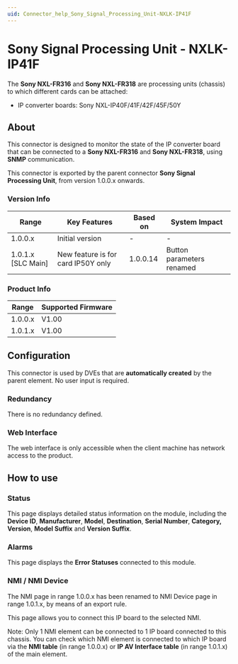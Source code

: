 ```yaml
---
uid: Connector_help_Sony_Signal_Processing_Unit-NXLK-IP41F
---
```


# Sony Signal Processing Unit - NXLK-IP41F

The **Sony NXL-FR316** and **Sony NXL-FR318** are processing units (chassis) to which different cards can be attached:

- IP converter boards: Sony NXL-IP40F/41F/42F/45F/50Y

## About

This connector is designed to monitor the state of the IP converter board that can be connected to a **Sony NXL-FR316** and **Sony NXL-FR318**, using **SNMP** communication.

This connector is exported by the parent connector **Sony Signal Processing Unit**, from version 1.0.0.x onwards.

### Version Info

| **Range**            | **Key Features**                   | **Based on** | **System Impact**         |
|----------------------|------------------------------------|--------------|---------------------------|
| 1.0.0.x              | Initial version                    | \-           | \-                        |
| 1.0.1.x \[SLC Main\] | New feature is for card IP50Y only | 1.0.0.14     | Button parameters renamed |

### Product Info

| Range     | Supported Firmware     |
|-----------|------------------------|
| 1.0.0.x   | V1.00                  |
| 1.0.1.x   | V1.00                  |

## Configuration

This connector is used by DVEs that are **automatically created** by the parent element. No user input is required.

### Redundancy

There is no redundancy defined.

### Web Interface

The web interface is only accessible when the client machine has network access to the product.

## How to use

### Status

This page displays detailed status information on the module, including the **Device ID**, **Manufacturer**, **Model**, **Destination**, **Serial Number**, **Category, Version**, **Model Suffix** and **Version Suffix**.

### Alarms

This page displays the **Error Statuses** connected to this module.

### NMI / NMI Device

The NMI page in range 1.0.0.x has been renamed to NMI Device page in range 1.0.1.x, by means of an export rule.

This page allows you to connect this IP board to the selected NMI.

Note: Only 1 NMI element can be connected to 1 IP board connected to this chassis. You can check which NMI element is connected to which IP board via the **NMI table** (in range 1.0.0.x) or **IP AV Interface table** (in range 1.0.1.x) of the main element.

